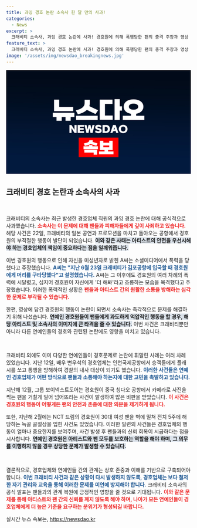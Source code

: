 ```yaml
---
title: 과잉 경호 논란 소속사 한 달 만의 사과!
categories:
  - News
excerpt: >
  크래비티 소속사, 과잉 경호 논란에 사과! 경호원에 의해 폭행당한 팬의 충격 주장과 영상 공개로 논란 확대. 연예인 경호 문제, 또 다시 수면 위로 떠올랐다. 클릭해 자세히 알아보세요!
feature_text: >
  크래비티 소속사, 과잉 경호 논란에 사과! 경호원에 의해 폭행당한 팬의 충격 주장과 영상 공개로 논란 확대. 연예인 경호 문제, 또 다시 수면 위로 떠올랐다. 클릭해 자세히 알아보세요!
image: '/assets/img/newsdao_breakingnews.jpg'
---
```


<p><img src="/assets/img/newsdao_breakingnews.jpg" alt="firstkoreanews 속보" /></p>

<h2 data-ke-size="size26">크래비티 경호 논란과 소속사의 사과</h2>

<p data-ke-size="size16">&nbsp;</p>

<p>크래비티의 소속사는 최근 발생한 경호업체 직원의 과잉 경호 논란에 대해 공식적으로 사과했습니다. <b><span style="color: #ee2323;">소속사는 이 문제에 대해 팬들과 피해자들에게 깊이 사죄하고 있습니다.</span></b> 해당 사건은 22일, 크래비티의 일본 공연과 프로모션을 마치고 돌아오는 공항에서 경호원의 부적절한 행동이 발단이 되었습니다. <b><span style="background-color: #21538527;">이와 같은 사태는 아티스트의 안전을 우선시해야 하는 경호업체의 책임이 중요하다는 점을 일깨워줍니다.</span></b></p>

<p>이번 경호원의 행동으로 인해 자신을 미성년자로 밝힌 A씨는 소셜미디어에서 폭력을 당했다고 주장했습니다. <b><span style="color: #1a5490;">A씨는 "지난 6월 23일 크래비티가 김포공항에 입국할 때 경호원에게 머리를 구타당했다"고 설명했습니다.</span></b> A씨는 그 이후에도 경호원의 여러 차례의 폭력에 시달렸고, 심지어 경호원이 자신에게 '더 해봐'라고 조롱하는 모습을 목격했다고 주장했습니다. 이러한 폭력적인 상황은 <b><span style="color: #ee2323;">팬들과 아티스트 간의 원활한 소통을 방해하는 심각한 문제로 부각될 수 있습니다.</span></b></p>

<p>한편, 영상에 담긴 경호원의 행동이 논란이 되면서 소속사는 즉각적으로 문제를 해결하기 위해 나섰습니다. <b><span style="background-color: #21538527;">연예인 경호원들이 팬들에게 과도하게 억압적인 행동을 할 경우, 해당 아티스트 및 소속사의 이미지에 큰 타격을 줄 수 있습니다.</span></b> 이번 사건은 크래비티뿐만 아니라 다른 연예인들의 경호와 관련된 논란에도 영향을 미치고 있습니다. </p>

<p data-ke-size="size16">&nbsp;</p>

<p>크래비티 외에도 이미 다양한 연예인들이 경호문제로 논란에 휘말린 사례는 여러 차례 있었습니다. 지난 12일, 배우 변우석의 경호업체는 인천국제공항에서 승객들에게 플래시를 쏘고 통행을 방해하여 경찰의 내사 대상이 되기도 했습니다. <b><span style="color: #1a5490;">이러한 사건들은 연예인 경호업체가 어떤 방식으로 팬들과 소통해야 하는지에 대한 고민을 촉발하고 있습니다.</span></b> </p>

<p>지난해 12월, 그룹 보이넥스트도어는 경호원이 중국 칭다오 공항에서 카메라로 사진을 찍는 팬을 거칠게 밀어 넘어뜨리는 사건이 발생하여 많은 비판을 받았습니다. <b><span style="color: #ee2323;">이 사건은 경호원의 행동이 어떻게든 팬의 안전과 존중에 대한 의문을 제기하게 됩니다.</span></b> </p>

<p>또한, 지난해 2월에는 NCT 드림의 경호원이 30대 여성 팬을 벽에 밀쳐 전치 5주에 해당하는 늑골 골절상을 입힌 사건도 있었습니다. 이러한 일련의 사건들은 경호업체의 행동이 얼마나 중요한지를 보여주며, 사건 발생 후 팬들과의 신뢰 회복이 시급하다는 점을 시사합니다. <b><span style="background-color: #21538527;">연예인 경호원은 아티스트와 팬 모두를 보호하는 역할을 해야 하며, 그 의무를 이행하지 않을 경우 상당한 문제가 발생할 수 있습니다.</span></b></p>

<p data-ke-size="size16">&nbsp;</p>

<p>결론적으로, 경호업체와 연예인들 간의 관계는 상호 존중과 이해를 기반으로 구축되어야 합니다. <b><span style="color: #1a5490;">이번 크래비티 사건과 같은 상황이 다시 발생하지 않도록, 경호업체는 보다 철저한 자기 관리와 교육을 통해 이러한 문제를 미연에 방지해야 합니다.</span></b> 크래비티 소속사의 공식 발표는 팬들과의 관계 복원에 긍정적인 영향을 줄 것으로 기대됩니다. <b><span style="color: #ee2323;">이와 같은 문제를 통해 아티스트와 팬 간의 신뢰를 깨지 않도록 해야 하며, 나아가 모든 연예인들이 경호업체에게 더 높은 기준을 요구하는 분위기가 형성되길 바랍니다.</span></b></p>
실시간 뉴스 속보는, <a href="https://newsdao.kr" rel="dofollow">https://newsdao.kr</a>


